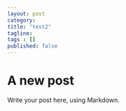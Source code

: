 ```yaml
---
layout: post 
category: 
title: "test2"
tagline: 
tags : [] 
published: false
---
```


# A new post #

Write your post here, using Markdown.

